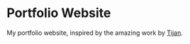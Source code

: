 # Portfolio Website
My portfolio website, inspired by the amazing work by [Tijan](https://tijan.dev/).

